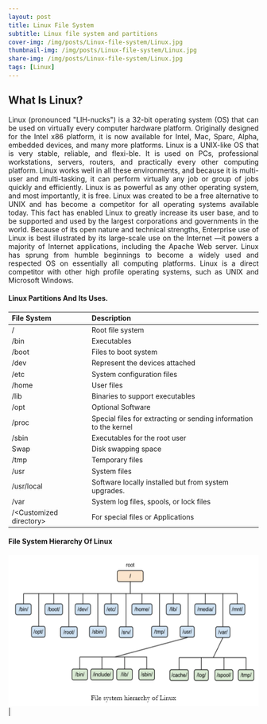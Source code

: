 ```yaml
---
layout: post
title: Linux File System
subtitle: Linux file system and partitions
cover-img: /img/posts/Linux-file-system/Linux.jpg
thumbnail-img: /img/posts/Linux-file-system/Linux.jpg
share-img: /img/posts/Linux-file-system/Linux.jpg
tags: [Linux]
---
```


## What Is Linux? 
<div style="text-align: justify"> Linux (pronounced "LIH-nucks") is a 32-bit operating system (OS) that can be used on virtually every computer hardware platform. Originally designed for the Intel x86 platform, it is now available for Intel, Mac, Sparc, Alpha, embedded devices, and many more platforms. Linux is a UNIX-like OS that is very stable, reliable, and flexi-ble. It is used on PCs, professional workstations, servers, routers, and practically every other computing platform. Linux works well in all these environments, and because it is multi-user and multi-tasking, it can perform virtually any job or group of jobs quickly and efficiently. Linux is as powerful as any other operating system, and most importantly, it is free. Linux was created to be a free alternative to UNIX and has become a competitor for all operating systems available today. This fact has enabled Linux to greatly increase its user base, and to be supported and used by the largest corporations and governments in the world. Because of its open nature and technical strengths, Enterprise use of Linux is best illustrated by its large-scale use on the Internet —it powers a majority of Internet applications, including the Apache Web server. Linux has sprung from humble beginnings to become a widely used and respected OS on essentially all computing platforms. Linux is a direct competitor with other high profile operating systems, such as UNIX and Microsoft Windows. </div>

#### Linux Partitions And Its Uses.
<table class="table table-striped table-bordered">
<thead>
<tr>
<th style="text-align:left">File System</th>
<th style="text-align:left">Description</th>
</tr>
</thead>
<tbody>
<tr>
<td style="text-align:left">/</td>
<td style="text-align:left">Root file system</td>
</tr>
<tr>
<td style="text-align:left">/bin</td>
<td style="text-align:left">Executables</td>
</tr>
<tr>
<td style="text-align:left">/boot</td>
<td style="text-align:left">Files to boot system</td>
</tr>
<tr>
<td style="text-align:left">/dev</td>
<td style="text-align:left">Represent the devices attached</td>
</tr>
<tr>
<td style="text-align:left">/etc</td>
<td style="text-align:left">System configuration files</td>
</tr>
<tr>
<td style="text-align:left">/home</td>
<td style="text-align:left">User files</td>
</tr>
<tr>
<td style="text-align:left">/lib</td>
<td style="text-align:left">Binaries to support executables</td>
</tr>
<tr>
<td style="text-align:left">/opt</td>
<td style="text-align:left">Optional Software</td>
</tr>
<tr>
<td style="text-align:left">/proc</td>
<td style="text-align:left">Special files for extracting or sending information to the kernel</td>
</tr>
<tr>
<td style="text-align:left">/sbin</td>
<td style="text-align:left">Executables for the root user</td>
</tr>
<tr>
<td style="text-align:left">Swap</td>
<td style="text-align:left">Disk swapping space</td>
</tr>
<tr>
<td style="text-align:left">/tmp</td>
<td style="text-align:left">Temporary files</td>
</tr>
<tr>
<td style="text-align:left">/usr</td>
<td style="text-align:left">System files</td>
</tr>
<tr>
<td style="text-align:left">/usr/local</td>
<td style="text-align:left">Software locally installed but from system upgrades.</td>
</tr>
<tr>
<td style="text-align:left">/var</td>
<td style="text-align:left">System log files, spools, or lock files</td>
</tr>
<tr>
<td style="text-align:left">/&lt;Customized directory&gt;</td>
<td style="text-align:left">For special files or Applications</td>
</tr>
</tbody>
</table>

#### File System Hierarchy Of Linux

![File System Hierachy of Linux](/img/posts/Linux-file-system/file-system.png "File System Hierachy of Linux")           	|

